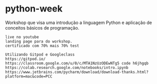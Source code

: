 # python-week
Workshop que visa uma introdução a linguagem Python e aplicação de conceitos básicos de programação.
    
    live no youtube
    landing page para do workshop.
    certificado com 70% mais 70% test

    Utilizando Gitpod e Googleclass
    https://gitpod.io/
    https://classroom.google.com/u/0/c/MTA1NzUzODEwNTg5 code h6jhgqb
    https://colab.research.google.com/notebooks/intro.ipynb
    https://www.jetbrains.com/pycharm/download/download-thanks.html?platform=mac&code=PCC

